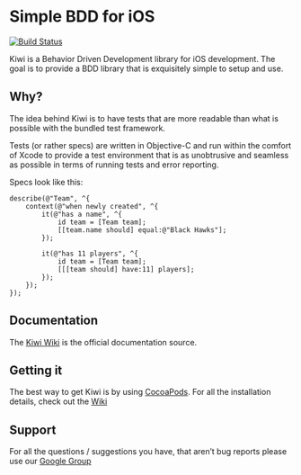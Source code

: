 Simple BDD for iOS
==================

[![Build Status](https://travis-ci.org/kiwi-bdd/Kiwi.svg?branch=master)](https://travis-ci.org/kiwi-bdd/Kiwi)

Kiwi is a Behavior Driven Development library for iOS development. The goal is to provide a BDD library that is exquisitely simple to setup and use.

Why?
----

The idea behind Kiwi is to have tests that are more readable than what is possible with the bundled test framework.

Tests (or rather specs) are written in Objective-C and run within the comfort of Xcode to provide a test environment that is as unobtrusive and seamless as possible in terms of running tests and error reporting.

Specs look like this:

    describe(@"Team", ^{
        context(@"when newly created", ^{
            it(@"has a name", ^{
                id team = [Team team];
                [[team.name should] equal:@"Black Hawks"];
            });

            it(@"has 11 players", ^{
                id team = [Team team];
                [[[team should] have:11] players];
            });
        });
    });

Documentation
-------------

The [Kiwi Wiki](https://github.com/kiwi-bdd/Kiwi/wiki) is the official documentation source.

Getting it
----------

The best way to get Kiwi is by using [CocoaPods](https://github.com/cocoapods/cocoapods). For all the installation details, check out the [Wiki](https://github.com/kiwi-bdd/Kiwi/wiki)

Support
-------

For all the questions / suggestions you have, that aren’t bug reports please use our [Google Group](https://groups.google.com/forum/#!forum/kiwi-bdd)
